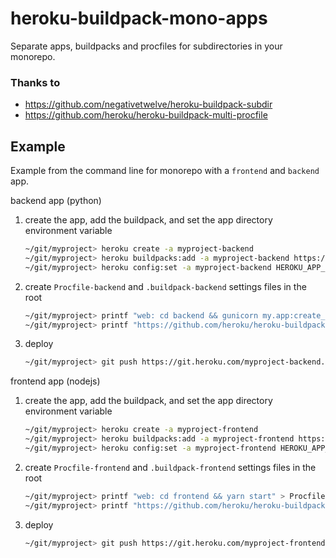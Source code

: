 # heroku-buildpack-mono-apps

Separate apps, buildpacks and procfiles for subdirectories in your monorepo.

### Thanks to

- https://github.com/negativetwelve/heroku-buildpack-subdir
- https://github.com/heroku/heroku-buildpack-multi-procfile

## Example

Example from the command line for monorepo with a `frontend` and `backend` app.

backend app (python)

1. create the app, add the buildpack, and set the app directory environment variable
   ```bash
   ~/git/myproject> heroku create -a myproject-backend
   ~/git/myproject> heroku buildpacks:add -a myproject-backend https://github.com/AMStrix/heroku-buildpack-mono-apps
   ~/git/myproject> heroku config:set -a myproject-backend HEROKU_APP_DIR=backend
   ```
2. create `Procfile-backend` and `.buildpack-backend` settings files in the root
   ```bash
   ~/git/myproject> printf "web: cd backend && gunicorn my.app:create_app\(\) -b 0.0.0.0:$PORT -w 1" > Procfile-backend
   ~/git/myproject> printf "https://github.com/heroku/heroku-buildpack-python" > .buildpack-backend
   ```
3. deploy
   ```bash
   ~/git/myproject> git push https://git.heroku.com/myproject-backend.git master
   ```

frontend app (nodejs)

1. create the app, add the buildpack, and set the app directory environment variable
   ```bash
   ~/git/myproject> heroku create -a myproject-frontend
   ~/git/myproject> heroku buildpacks:add -a myproject-frontend https://github.com/AMStrix/heroku-buildpack-mono-apps
   ~/git/myproject> heroku config:set -a myproject-frontend HEROKU_APP_DIR=frontend
   ```
2. create `Procfile-frontend` and `.buildpack-frontend` settings files in the root
   ```bash
   ~/git/myproject> printf "web: cd frontend && yarn start" > Procfile-frontend
   ~/git/myproject> printf "https://github.com/heroku/heroku-buildpack-nodejs" > .buildpack-frontend
   ```
3. deploy
   ```bash
   ~/git/myproject> git push https://git.heroku.com/myproject-frontend.git master
   ```

